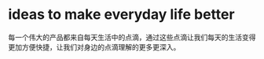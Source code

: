 # ideas to make everyday life better

每一个伟大的产品都来自每天生活中的点滴，通过这些点滴让我们每天的生活变得更加方便快捷，让我们对身边的点滴理解的更多更深入。

## 
